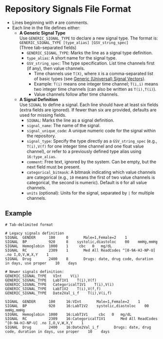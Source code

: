 # Repository Signals File Format

- Lines beginning with `#` are comments.
- Each line in the file defines either:
  - **A Generic Signal Type**  
    Use `GENERIC_SIGNAL_TYPE` to declare a new signal type. The format is:  
    `GENERIC_SIGNAL_TYPE [type_alias] [GSV_string_spec]`  
    (Three tab-separated fields)
    - `GENERIC_SIGNAL_TYPE`: Marks the line as a signal type definition.
    - `type_alias`: A short name for the signal type.
    - `GSV_string_spec`: The type specification. List time channels first (if any), then value channels.  
      - Time channels use `T(X)`, where `X` is a comma-separated list of basic types (see [Generic (Universal) Signal Vectors](/Infrastructure%20Home%20Page/00.InfraMed%20Library%20page/Generic%20(Universal)%20Signal%20Vectors)).  
      - Example: `T(i)` means one integer time channel; `T(i,i)` means two integer time channels (can also be written as `T(i),T(i)`).  
      - Value channels follow after time channels.
  - **A Signal Definition**  
    Use `SIGNAL` to define a signal. Each line should have at least six fields (extra fields are ignored). If fewer than six are provided, defaults are used for missing fields.
    - `SIGNAL`: Marks the line as a signal definition.
    - `signal_name`: The name of the signal.
    - `signal_unique_code`: A unique numeric code for the signal within the repository.
    - `signal_type`: Specify the type directly as a `GSV_string_spec` (e.g., `T(i),V(f)` for one integer time channel and one float value channel), or refer to a previously defined type alias using `16:type_alias`.
    - `comment`: Free text, ignored by the system. Can be empty, but the next field must be present.
    - `categorical_bitmask`: A bitmask indicating which value channels are categorical (e.g., `10` means the first of two value channels is categorical, the second is numeric). Default is `0` for all value channels.
    - `units` (optional): Units for the signal, separated by `|` for multiple channels.

## Example

```
# Tab-delimited format

# Legacy signals definition
SIGNAL  GENDER      100     0       Male=1,Female=2    1  
SIGNAL  BP          920     8    systolic,diastoloc    00    mmHg,mmHg
SIGNAL  Hemoglobin  1000    1     cbc   0   mg/dL
SIGNAL  RC          2309    1       Med All ReadCodes ^[0-9A-HJ-NP-U] .no I,O,V,W,X,Y    1
SIGNAL  Drug        2400    8       Drugs: date, drug code, duration in days, use proper    10    days

# Newer signals definition:
GENERIC_SIGNAL_TYPE   VInt    V(i)
GENERIC_SIGNAL_TYPE   LabT1V1    T(i),V(f)
GENERIC_SIGNAL_TYPE   CategoricalT1V1    T(i),V(i)
GENERIC_SIGNAL_TYPE   LabT1V2    T(i),V(f,f)
GENERIC_SIGNAL_TYPE   Date2Val_i_f    T(i),V(i,f)

SIGNAL  GENDER      100     16:VInt       Male=1,Female=2    1  
SIGNAL  BP          920     16:LabT1V2    systolic,diastoloc    00    mmHg,mmHg
SIGNAL  Hemoglobin  1000    16:LabT1V1     cbc   0   mg/dL
SIGNAL  RC          2309    16:CategoricalT1V1       Med All ReadCodes ^[0-9A-HJ-NP-U] .no I,O,V,W,X,Y    1
SIGNAL  Drug        2400    16:Date2Val_i_f       Drugs: date, drug code, duration in days, use proper    10    days
```